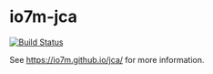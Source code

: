 io7m-jca
===

[![Build Status](https://travis-ci.org/io7m/jca.svg?branch=master)](https://travis-ci.org/io7m/jca)

See https://io7m.github.io/jca/ for more information.
